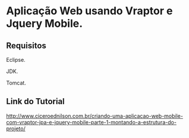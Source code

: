 <H1>Aplicação Web usando Vraptor e Jquery Mobile.</H1>


<h2>Requisitos</h2>

<p>Eclipse.</p>
<p>JDK.</p>
<p>Tomcat.</p>


<h2>Link do Tutorial</h2>

<a href="http://www.ciceroednilson.com.br/criando-uma-aplicacao-web-mobile-com-vraptor-jpa-e-jquery-mobile-parte-1-montando-a-estrutura-do-projeto/">
http://www.ciceroednilson.com.br/criando-uma-aplicacao-web-mobile-com-vraptor-jpa-e-jquery-mobile-parte-1-montando-a-estrutura-do-projeto/
</a>

